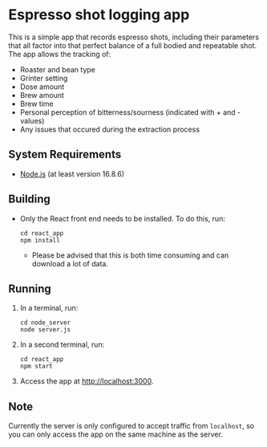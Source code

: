 # Espresso shot logging app
This is a simple app that records espresso shots, including their parameters that all factor into that perfect balance of a full bodied and repeatable shot.  The app allows the tracking of:
* Roaster and bean type
* Grinter setting
* Dose amount
* Brew amount
* Brew time
* Personal perception of bitterness/sourness (indicated with + and - values)
* Any issues that occured during the extraction process

## System Requirements
* [Node.js](https://nodejs.org/) (at least version 16.8.6)

## Building
* Only the React front end needs to be installed.  To do this, run:
    ```
    cd react_app
    npm install
    ```
    * Please be advised that this is both time consuming and can download a lot of data.

## Running
1. In a terminal, run:
    ```
    cd node_server
    node server.js
    ```
2. In a second terminal, run:
    ```
    cd react_app
    npm start
    ```
2. Access the app at [http://localhost:3000](http://localhost:3000).

## Note
Currently the server is only configured to accept traffic from `localhost`, so you can only access the app on the same machine as the server.